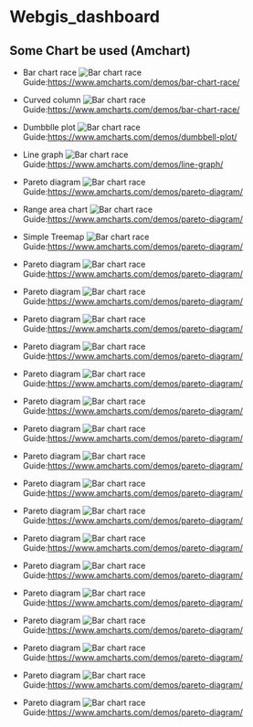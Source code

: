 # Webgis_dashboard
## Some Chart be used (Amchart)

* Bar chart race
![Bar chart race](/img/barchartrace.png)
Guide:<https://www.amcharts.com/demos/bar-chart-race/>

* Curved column
![Bar chart race](/img/curvedcolumn.png)
Guide:<https://www.amcharts.com/demos/bar-chart-race/>

* Dumbblle plot
![Bar chart race](/img/dumbbleplot.png)
Guide:<https://www.amcharts.com/demos/dumbbell-plot/>

* Line graph
![Bar chart race](/img/linegraph.png)
Guide:<https://www.amcharts.com/demos/line-graph/>

* Pareto diagram
![Bar chart race](/img/paretodiagram.png)
Guide:<https://www.amcharts.com/demos/pareto-diagram/>

* Range area chart
![Bar chart race](/img/paretodiagram.png)
Guide:<https://www.amcharts.com/demos/pareto-diagram/>

* Simple Treemap
![Bar chart race](/img/paretodiagram.png)
Guide:<https://www.amcharts.com/demos/pareto-diagram/>
* Pareto diagram
![Bar chart race](/img/paretodiagram.png)
Guide:<https://www.amcharts.com/demos/pareto-diagram/>
* Pareto diagram
![Bar chart race](/img/paretodiagram.png)
Guide:<https://www.amcharts.com/demos/pareto-diagram/>
* Pareto diagram
![Bar chart race](/img/paretodiagram.png)
Guide:<https://www.amcharts.com/demos/pareto-diagram/>
* Pareto diagram
![Bar chart race](/img/paretodiagram.png)
Guide:<https://www.amcharts.com/demos/pareto-diagram/>
* Pareto diagram
![Bar chart race](/img/paretodiagram.png)
Guide:<https://www.amcharts.com/demos/pareto-diagram/>
* Pareto diagram
![Bar chart race](/img/paretodiagram.png)
Guide:<https://www.amcharts.com/demos/pareto-diagram/>
* Pareto diagram
![Bar chart race](/img/paretodiagram.png)
Guide:<https://www.amcharts.com/demos/pareto-diagram/>
* Pareto diagram
![Bar chart race](/img/paretodiagram.png)
Guide:<https://www.amcharts.com/demos/pareto-diagram/>
* Pareto diagram
![Bar chart race](/img/paretodiagram.png)
Guide:<https://www.amcharts.com/demos/pareto-diagram/>
* Pareto diagram
![Bar chart race](/img/paretodiagram.png)
Guide:<https://www.amcharts.com/demos/pareto-diagram/>
* Pareto diagram
![Bar chart race](/img/paretodiagram.png)
Guide:<https://www.amcharts.com/demos/pareto-diagram/>
* Pareto diagram
![Bar chart race](/img/paretodiagram.png)
Guide:<https://www.amcharts.com/demos/pareto-diagram/>
* Pareto diagram
![Bar chart race](/img/paretodiagram.png)
Guide:<https://www.amcharts.com/demos/pareto-diagram/>
* Pareto diagram
![Bar chart race](/img/paretodiagram.png)
Guide:<https://www.amcharts.com/demos/pareto-diagram/>
* Pareto diagram
![Bar chart race](/img/paretodiagram.png)
Guide:<https://www.amcharts.com/demos/pareto-diagram/>
* Pareto diagram
![Bar chart race](/img/paretodiagram.png)
Guide:<https://www.amcharts.com/demos/pareto-diagram/>
* Pareto diagram
![Bar chart race](/img/paretodiagram.png)
Guide:<https://www.amcharts.com/demos/pareto-diagram/>